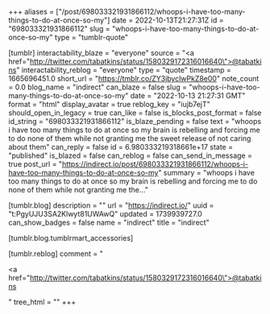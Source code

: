 +++
aliases = ["/post/698033321931866112/whoops-i-have-too-many-things-to-do-at-once-so-my"]
date = 2022-10-13T21:27:31Z
id = "698033321931866112"
slug = "whoops-i-have-too-many-things-to-do-at-once-so-my"
type = "tumblr-quote"

[tumblr]
interactability_blaze = "everyone"
source = "<a href=\"http://twitter.com/tabatkins/status/1580329172316016640\">@tabatkins</a>"
interactability_reblog = "everyone"
type = "quote"
timestamp = 1665696451.0
short_url = "https://tmblr.co/ZY3jbyclwPkZ8e00"
note_count = 0.0
blog_name = "indirect"
can_blaze = false
slug = "whoops-i-have-too-many-things-to-do-at-once-so-my"
date = "2022-10-13 21:27:31 GMT"
format = "html"
display_avatar = true
reblog_key = "iujb7ejT"
should_open_in_legacy = true
can_like = false
is_blocks_post_format = false
id_string = "698033321931866112"
is_blaze_pending = false
text = "whoops i have too many things to do at once so my brain is rebelling and forcing me to do none of them while not granting me the sweet release of not caring about them"
can_reply = false
id = 6.980333219318661e+17
state = "published"
is_blazed = false
can_reblog = false
can_send_in_message = true
post_url = "https://indirect.io/post/698033321931866112/whoops-i-have-too-many-things-to-do-at-once-so-my"
summary = "whoops i have too many things to do at once so my brain is rebelling and forcing me to do none of them while not granting me the..."

[tumblr.blog]
description = ""
url = "https://indirect.io/"
uuid = "t:PgyUJU3SA2Klwyt81UWAwQ"
updated = 1739939727.0
can_show_badges = false
name = "indirect"
title = "indirect"

[tumblr.blog.tumblrmart_accessories]

[tumblr.reblog]
comment = "<p><a href=\"http://twitter.com/tabatkins/status/1580329172316016640\">@tabatkins</a></p>"
tree_html = ""
+++
